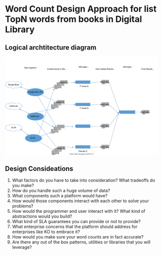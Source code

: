 # Word Count Design Approach for list TopN words from books in Digital Library

## Logical archtitecture diagram
<img src="./WordCount.svg">

## Design Consideations

1. What factors do you have to take into consideration? What tradeoffs do you make?
2. How do you handle such a huge volume of data?
3. What components such a platform would have?
4. How would those components interact with each other to solve your problems?
5. How would the programmer and user interact with it? What kind of abstractions would you build?
6. What kind of SLA guarantees you can provide or not to provide?
7. What enterprise concerns that the platform should address for enterprises like KO to embrace it?
8. How would you make sure your word counts are in fact accurate?
9. Are there any out of the box patterns, utilities or libraries that you will leverage?
